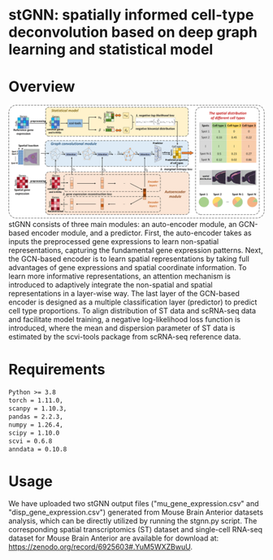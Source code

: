 # stGNN: spatially informed cell-type deconvolution based on deep graph learning and statistical model

Overview
===
![Image text](https://github.com/LiangSDNULab/stGNN/blob/main/stGNN.png)
stGNN consists of three main modules: an auto-encoder module, an GCN-based encoder module,  and a predictor. First, the auto-encoder takes as inputs the preprocessed gene expressions to learn non-spatial representations, capturing the fundamental gene expression patterns. Next, the GCN-based encoder is to learn spatial representations by taking full advantages of gene expressions and spatial coordinate information. To learn more informative representations, an attention mechanism is introduced to adaptively integrate the non-spatial and spatial representations in a layer-wise way. The last layer of the GCN-based encoder is designed as a multiple classification layer (predictor) to predict cell type proportions. To align distribution of ST data and scRNA-seq data and facilitate model training, a negative log-likelihood loss function is introduced, where the mean and dispersion parameter of ST data is estimated by the scvi-tools package from scRNA-seq reference data.  

Requirements
===
```
Python >= 3.8
torch = 1.11.0,
scanpy = 1.10.3,
pandas = 2.2.3,
numpy = 1.26.4,
scipy = 1.10.0
scvi = 0.6.8
anndata = 0.10.8
```
Usage
===
We have uploaded two stGNN output files ("mu_gene_expression.csv" and "disp_gene_expression.csv") generated from Mouse Brain Anterior datasets analysis, which can be directly utilized by running the stgnn.py script. The corresponding spatial transcriptomics (ST) dataset and single-cell RNA-seq dataset for Mouse Brain Anterior are available for download at: https://zenodo.org/record/6925603#.YuM5WXZBwuU.
